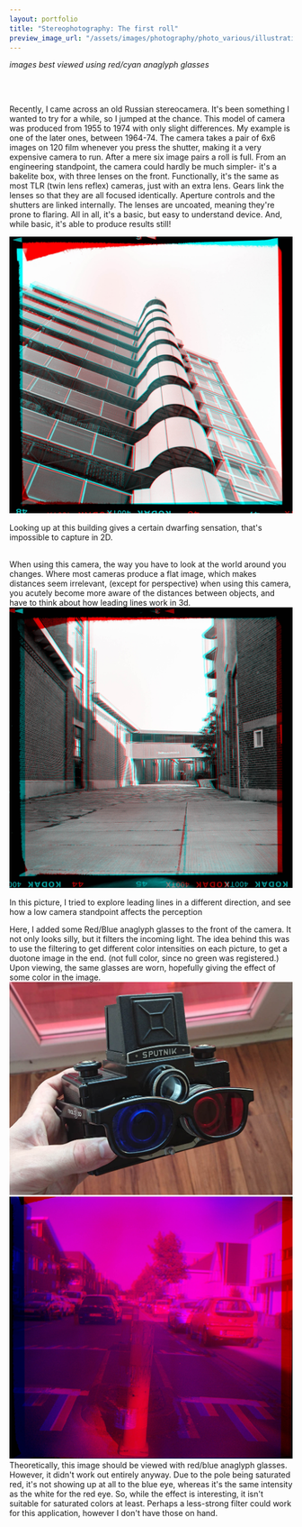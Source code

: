 ```yaml
---
layout: portfolio
title: "Stereophotography: The first roll"
preview_image_url: "/assets/images/photography/photo_various/illustrative/sputnik3d.jpg"
---
```

*images best viewed using red/cyan anaglyph glasses*

<br/>
<br/>


Recently, I came across an old Russian stereocamera. It's been something I wanted to try for a while, so I jumped at the chance. This model of camera was produced from 1955 to 1974 with only slight differences. My example is one of the later ones, between 1964-74. The camera takes a pair of 6x6 images on 120 film whenever you press the shutter, making it a very expensive camera to run. After a mere six image pairs a roll is full.
From an engineering standpoint, the camera could hardly be much simpler- it's a bakelite box, with three lenses on the front. Functionally, it's the same as most TLR (twin lens reflex) cameras, just with an extra lens. Gears link the lenses so that they are all focused identically. Aperture controls and the shutters are linked internally. The lenses are uncoated, meaning they're prone to flaring. All in all, it's a basic, but easy to understand device. And, while basic, it's able to produce results still!


<img class="ui huge centered image" src="/assets/images/photography/photo_various/photos/2020-06-23 Sputnik Kodak400tx@200 phot003anaglyphwebready.jpg"/>
<br/>

Looking up at this building gives a certain dwarfing sensation, that's impossible to capture in 2D.

<br/>
When using this camera, the way you have to look at the world around you changes. Where most cameras produce a flat image, which makes distances seem irrelevant, (except for perspective) when using this camera, you acutely become more aware of the distances between objects, and have to think about how leading lines work in 3d.

<br/>

<img class="ui huge centered image" src="/assets/images/photography/photo_various/photos/2020-06-23 Sputnik Kodak400tx@200 phot002anaglyphwebready.jpg"/>

In this picture, I tried to explore leading lines in a different direction, and see how a low camera standpoint affects the perception

<div class="ui two column grid">
<div class="column">
Here, I added some Red/Blue anaglyph glasses to the front of the camera. It not only looks silly, but it filters the incoming light. The idea behind this was to use the filtering to get different color intensities on each picture, to get a duotone image in the end. (not full color, since no green was registered.) Upon viewing, the same glasses are worn, hopefully giving the effect of some color in the image.
</div>
<div class="column">
  <img class="ui huge image" src="/assets/images/photography/photo_various/illustrative/sputnik3d.jpg"/>
</div>
</div>


<div class="ui two column grid">
<div class="column">
<img class="ui huge centered image" src="/assets/images/photography/photo_various/photos/2020-06-23 Sputnik Kodak400tx@200 phot005RBanaglyphwebready.jpg"/>
</div>
<div class="column">
Theoretically, this image should be viewed with red/blue anaglyph glasses. However, it didn't work out entirely anyway. Due to the pole being saturated red, it's not showing up at all to the blue eye, whereas it's the same intensity as the white for the red eye. So, while the effect is interesting, it isn't suitable for saturated colors at least. Perhaps a less-strong filter could work for this application, however I don't have those on hand.
</div>
</div>

